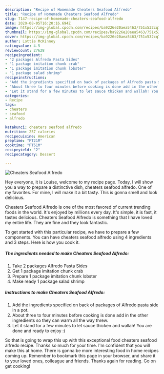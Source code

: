 ```yaml
---
description: "Recipe of Homemade Cheaters Seafood Alfredo"
title: "Recipe of Homemade Cheaters Seafood Alfredo"
slug: 7147-recipe-of-homemade-cheaters-seafood-alfredo
date: 2020-08-05T16:20:16.694Z
image: https://img-global.cpcdn.com/recipes/ba9226e20aea5463/751x532cq70/cheaters-seafood-alfredo-recipe-main-photo.jpg
thumbnail: https://img-global.cpcdn.com/recipes/ba9226e20aea5463/751x532cq70/cheaters-seafood-alfredo-recipe-main-photo.jpg
cover: https://img-global.cpcdn.com/recipes/ba9226e20aea5463/751x532cq70/cheaters-seafood-alfredo-recipe-main-photo.jpg
author: Lottie McKinney
ratingvalue: 4.5
reviewcount: 27628
recipeingredient:
- "2 packages Alfredo Pasta Sides"
- "1 package imitation chunk crab"
- "1 package imitation chunk lobster"
- "1 package salad shrimp"
recipeinstructions:
- "Add the ingredients specified on back of packages of Alfredo pasta side in a pot."
- "About three to four minutes before cooking is done add in the other ingredients so they can warm all the way threw."
- "Let it stand for a few minutes to let sauce thicken and wallah! You are done and ready to enjoy :)"
categories:
- Recipe
tags:
- cheaters
- seafood
- alfredo

katakunci: cheaters seafood alfredo 
nutrition: 257 calories
recipecuisine: American
preptime: "PT21M"
cooktime: "PT51M"
recipeyield: "2"
recipecategory: Dessert

---
```



![Cheaters Seafood Alfredo](https://img-global.cpcdn.com/recipes/ba9226e20aea5463/751x532cq70/cheaters-seafood-alfredo-recipe-main-photo.jpg)

Hey everyone, it is Louise, welcome to my recipe page. Today, I will show you a way to prepare a distinctive dish, cheaters seafood alfredo. One of my favorites. For mine, I will make it a bit tasty. This is gonna smell and look delicious.



Cheaters Seafood Alfredo is one of the most favored of current trending foods in the world. It's enjoyed by millions every day. It's simple, it is fast, it tastes delicious. Cheaters Seafood Alfredo is something that I have loved my entire life. They are fine and they look fantastic.


To get started with this particular recipe, we have to prepare a few components. You can have cheaters seafood alfredo using 4 ingredients and 3 steps. Here is how you cook it.

<!--inarticleads1-->

##### The ingredients needed to make Cheaters Seafood Alfredo:

1. Take 2 packages Alfredo Pasta Sides
1. Get 1 package imitation chunk crab
1. Prepare 1 package imitation chunk lobster
1. Make ready 1 package salad shrimp




<!--inarticleads2-->

##### Instructions to make Cheaters Seafood Alfredo:

1. Add the ingredients specified on back of packages of Alfredo pasta side in a pot.
1. About three to four minutes before cooking is done add in the other ingredients so they can warm all the way threw.
1. Let it stand for a few minutes to let sauce thicken and wallah! You are done and ready to enjoy :)




So that is going to wrap this up with this exceptional food cheaters seafood alfredo recipe. Thanks so much for your time. I'm confident that you will make this at home. There is gonna be more interesting food in home recipes coming up. Remember to bookmark this page in your browser, and share it to your loved ones, colleague and friends. Thanks again for reading. Go on get cooking!
